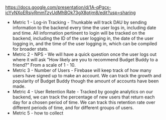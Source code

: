 https://docs.google.com/presentation/d/1A-qPgcx-icYyNXoERsiyRmmTzyUdMhBOk73gX8ptjm8/edit?usp=sharing

- Metric 1 - Log-in Tracking - Thunkable will track DAU by sending information to the backend every time the user logs in, including date and time. All information pertinent to login will be tracked on the backend, including the ID of the user logging in, the date of the user logging in, and the time of the user logging in, which can be compiled for broader stats.
- Metric 2 - NPS - We will have a quick question once the user logs out where it will ask "How likely are you to recommend Budget Buddy to a friend?" From a scale of 1 - 10.
- Metric 3 - Number of Users - Firebase will keep track of how many users have signed up to make an account. We can track the growth and popularity of Budget Buddy though the amount of accounts have been made.
- Metric 4 - User Retention Rate - Tracked by google analytics on our backend, we can track the percentage of new users that return each day for a chosen period of time. We can track this retention rate over different periods of time, and for different groups of users. 
- Metric 5 - how to collect

